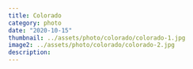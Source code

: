 ```yaml
---
title: Colorado
category: photo
date: "2020-10-15"
thumbnail: ../assets/photo/colorado/colorado-1.jpg
image2: ../assets/photo/colorado/colorado-2.jpg
description: 
---
```


